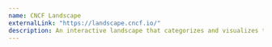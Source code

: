 ```yaml
---
name: CNCF Landscape
externalLink: "https://landscape.cncf.io/"
description: An interactive landscape that categorizes and visualizes the cloud-native ecosystem, including tools and projects hosted by the Cloud Native Computing Foundation.
---
```

